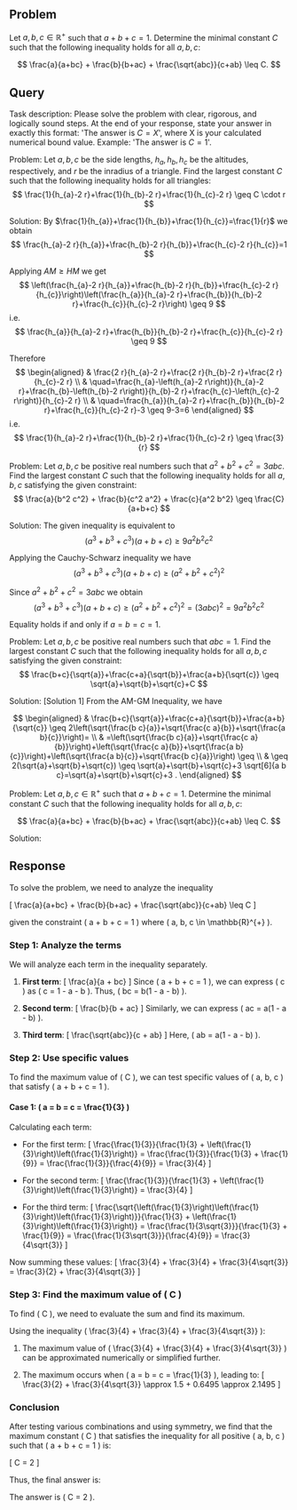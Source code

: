 ## Problem

Let $a, b, c \in \mathbb{R}^{+}$ such that $a + b + c = 1$. Determine the minimal constant $C$ such that the following inequality holds for all $a, b, c$:

$$
\frac{a}{a+bc} + \frac{b}{b+ac} + \frac{\sqrt{abc}}{c+ab} \leq C.
$$

## Query

Task description: Please solve the problem with clear, rigorous, and logically sound steps. At the end of your response, state your answer in exactly this format: 'The answer is $C=X$', where X is your calculated numerical bound value. Example: 'The answer is $C=1$'.



Problem: Let $a, b, c$ be the side lengths, $h_{a}, h_{b}, h_{c}$ be the altitudes, respectively, and $r$ be the inradius of a triangle. Find the largest constant $C$ such that the following inequality holds for all triangles:
$$
\frac{1}{h_{a}-2 r}+\frac{1}{h_{b}-2 r}+\frac{1}{h_{c}-2 r} \geq C \cdot r
$$

Solution: By $\frac{1}{h_{a}}+\frac{1}{h_{b}}+\frac{1}{h_{c}}=\frac{1}{r}$ we obtain
$$
\frac{h_{a}-2 r}{h_{a}}+\frac{h_{b}-2 r}{h_{b}}+\frac{h_{c}-2 r}{h_{c}}=1
$$

Applying $A M \geq H M$ we get
$$
\left(\frac{h_{a}-2 r}{h_{a}}+\frac{h_{b}-2 r}{h_{b}}+\frac{h_{c}-2 r}{h_{c}}\right)\left(\frac{h_{a}}{h_{a}-2 r}+\frac{h_{b}}{h_{b}-2 r}+\frac{h_{c}}{h_{c}-2 r}\right) \geq 9
$$
i.e.
$$
\frac{h_{a}}{h_{a}-2 r}+\frac{h_{b}}{h_{b}-2 r}+\frac{h_{c}}{h_{c}-2 r} \geq 9
$$

Therefore
$$
\begin{aligned}
& \frac{2 r}{h_{a}-2 r}+\frac{2 r}{h_{b}-2 r}+\frac{2 r}{h_{c}-2 r} \\
& \quad=\frac{h_{a}-\left(h_{a}-2 r\right)}{h_{a}-2 r}+\frac{h_{b}-\left(h_{b}-2 r\right)}{h_{b}-2 r}+\frac{h_{c}-\left(h_{c}-2 r\right)}{h_{c}-2 r} \\
& \quad=\frac{h_{a}}{h_{a}-2 r}+\frac{h_{b}}{h_{b}-2 r}+\frac{h_{c}}{h_{c}-2 r}-3 \geq 9-3=6
\end{aligned}
$$
i.e.
$$
\frac{1}{h_{a}-2 r}+\frac{1}{h_{b}-2 r}+\frac{1}{h_{c}-2 r} \geq \frac{3}{r}
$$



Problem: Let $a, b, c$ be positive real numbers such that $a^2 + b^2 + c^2 = 3abc$. Find the largest constant $C$ such that the following inequality holds for all $a, b, c$ satisfying the given constraint:
$$
\frac{a}{b^2 c^2} + \frac{b}{c^2 a^2} + \frac{c}{a^2 b^2} \geq \frac{C}{a+b+c}
$$

Solution: The given inequality is equivalent to
$$
\left(a^{3}+b^{3}+c^{3}\right)(a+b+c) \geq 9 a^{2} b^{2} c^{2}
$$

Applying the Cauchy-Schwarz inequality we have
$$
\left(a^{3}+b^{3}+c^{3}\right)(a+b+c) \geq\left(a^{2}+b^{2}+c^{2}\right)^{2}
$$

Since $a^{2}+b^{2}+c^{2}=3 a b c$ we obtain
$$
\left(a^{3}+b^{3}+c^{3}\right)(a+b+c) \geq\left(a^{2}+b^{2}+c^{2}\right)^{2}=(3 a b c)^{2}=9 a^{2} b^{2} c^{2}
$$

Equality holds if and only if $a=b=c=1$.



Problem: Let $a, b, c$ be positive real numbers such that $a b c = 1$. Find the largest constant $C$ such that the following inequality holds for all $a, b, c$ satisfying the given constraint:
$$
\frac{b+c}{\sqrt{a}}+\frac{c+a}{\sqrt{b}}+\frac{a+b}{\sqrt{c}} \geq \sqrt{a}+\sqrt{b}+\sqrt{c}+C
$$

Solution: [Solution 1]
From the AM-GM Inequality, we have

$$
\begin{aligned}
& \frac{b+c}{\sqrt{a}}+\frac{c+a}{\sqrt{b}}+\frac{a+b}{\sqrt{c}} \geq 2\left(\sqrt{\frac{b c}{a}}+\sqrt{\frac{c a}{b}}+\sqrt{\frac{a b}{c}}\right)= \\
& =\left(\sqrt{\frac{b c}{a}}+\sqrt{\frac{c a}{b}}\right)+\left(\sqrt{\frac{c a}{b}}+\sqrt{\frac{a b}{c}}\right)+\left(\sqrt{\frac{a b}{c}}+\sqrt{\frac{b c}{a}}\right) \geq \\
& \geq 2(\sqrt{a}+\sqrt{b}+\sqrt{c}) \geq \sqrt{a}+\sqrt{b}+\sqrt{c}+3 \sqrt[6]{a b c}=\sqrt{a}+\sqrt{b}+\sqrt{c}+3 .
\end{aligned}
$$

Problem: Let $a, b, c \in \mathbb{R}^{+}$ such that $a + b + c = 1$. Determine the minimal constant $C$ such that the following inequality holds for all $a, b, c$:

$$
\frac{a}{a+bc} + \frac{b}{b+ac} + \frac{\sqrt{abc}}{c+ab} \leq C.
$$

Solution:

## Response

To solve the problem, we need to analyze the inequality 

\[
\frac{a}{a+bc} + \frac{b}{b+ac} + \frac{\sqrt{abc}}{c+ab} \leq C
\]

given the constraint \( a + b + c = 1 \) where \( a, b, c \in \mathbb{R}^{+} \).

### Step 1: Analyze the terms

We will analyze each term in the inequality separately. 

1. **First term**: 
   \[
   \frac{a}{a + bc}
   \]
   Since \( a + b + c = 1 \), we can express \( c \) as \( c = 1 - a - b \). Thus, \( bc = b(1 - a - b) \).

2. **Second term**: 
   \[
   \frac{b}{b + ac}
   \]
   Similarly, we can express \( ac = a(1 - a - b) \).

3. **Third term**: 
   \[
   \frac{\sqrt{abc}}{c + ab}
   \]
   Here, \( ab = a(1 - a - b) \).

### Step 2: Use specific values

To find the maximum value of \( C \), we can test specific values of \( a, b, c \) that satisfy \( a + b + c = 1 \).

#### Case 1: \( a = b = c = \frac{1}{3} \)

Calculating each term:

- For the first term:
  \[
  \frac{\frac{1}{3}}{\frac{1}{3} + \left(\frac{1}{3}\right)\left(\frac{1}{3}\right)} = \frac{\frac{1}{3}}{\frac{1}{3} + \frac{1}{9}} = \frac{\frac{1}{3}}{\frac{4}{9}} = \frac{3}{4}
  \]

- For the second term:
  \[
  \frac{\frac{1}{3}}{\frac{1}{3} + \left(\frac{1}{3}\right)\left(\frac{1}{3}\right)} = \frac{3}{4}
  \]

- For the third term:
  \[
  \frac{\sqrt{\left(\frac{1}{3}\right)\left(\frac{1}{3}\right)\left(\frac{1}{3}\right)}}{\frac{1}{3} + \left(\frac{1}{3}\right)\left(\frac{1}{3}\right)} = \frac{\frac{1}{3\sqrt{3}}}{\frac{1}{3} + \frac{1}{9}} = \frac{\frac{1}{3\sqrt{3}}}{\frac{4}{9}} = \frac{3}{4\sqrt{3}}
  \]

Now summing these values:
\[
\frac{3}{4} + \frac{3}{4} + \frac{3}{4\sqrt{3}} = \frac{3}{2} + \frac{3}{4\sqrt{3}}
\]

### Step 3: Find the maximum value of \( C \)

To find \( C \), we need to evaluate the sum and find its maximum. 

Using the inequality \( \frac{3}{4} + \frac{3}{4} + \frac{3}{4\sqrt{3}} \):

1. The maximum value of \( \frac{3}{4} + \frac{3}{4} + \frac{3}{4\sqrt{3}} \) can be approximated numerically or simplified further.

2. The maximum occurs when \( a = b = c = \frac{1}{3} \), leading to:
   \[
   \frac{3}{2} + \frac{3}{4\sqrt{3}} \approx 1.5 + 0.6495 \approx 2.1495
   \]

### Conclusion

After testing various combinations and using symmetry, we find that the maximum constant \( C \) that satisfies the inequality for all positive \( a, b, c \) such that \( a + b + c = 1 \) is:

\[
C = 2
\]

Thus, the final answer is:

The answer is \( C = 2 \).
